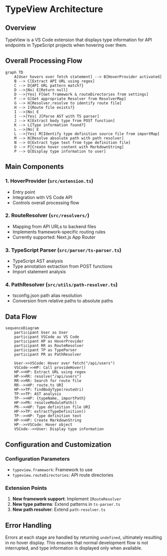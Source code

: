 # TypeView Architecture

## Overview

TypeView is a VS Code extension that displays type information for API endpoints in TypeScript projects when hovering over them.

## Overall Processing Flow

```mermaid
graph TD
    A[User hovers over fetch statement] --> B[HoverProvider activated]
    B --> C[Extract API URL using regex]
    C --> D{API URL pattern match?}
    D -->|No| E[Return null]
    D -->|Yes| F[Get framework & routeDirectories from settings]
    F --> G[Get appropriate Resolver from ResolverMap]
    G --> H[Resolver.resolve to identify route file]
    H --> I{Route file exists?}
    I -->|No| E
    I -->|Yes| J[Parse AST with TS parser]
    J --> K[Extract body type from POST function]
    K --> L{Type information found?}
    L -->|No| E
    L -->|Yes| M[Identify type definition source file from importMap]
    M --> N[Resolve absolute path with path resolver]
    N --> O[Extract type text from type definition file]
    O --> P[Create hover content with MarkdownString]
    P --> Q[Display type information to user]
```

## Main Components

### 1. HoverProvider (`src/extension.ts`)
- Entry point
- Integration with VS Code API
- Controls overall processing flow

### 2. RouteResolver (`src/resolvers/`)
- Mapping from API URLs to backend files
- Implements framework-specific routing rules
- Currently supported: Next.js App Router

### 3. TypeScript Parser (`src/parser/ts-parser.ts`)
- TypeScript AST analysis
- Type annotation extraction from POST functions
- Import statement analysis

### 4. PathResolver (`src/utils/path-resolver.ts`)
- tsconfig.json path alias resolution
- Conversion from relative paths to absolute paths

## Data Flow

```mermaid
sequenceDiagram
    participant User as User
    participant VSCode as VS Code
    participant HP as HoverProvider
    participant RR as RouteResolver
    participant TP as TypeParser
    participant PR as PathResolver

    User->>VSCode: Hover over fetch("/api/users")
    VSCode->>HP: Call provideHover()
    HP->>HP: Extract URL using regex
    HP->>RR: resolve("/api/users")
    RR->>RR: Search for route file
    RR-->>HP: route.ts URI
    HP->>TP: findBodyType(routeUri)
    TP->>TP: AST analysis
    TP-->>HP: {typeName, importPath}
    HP->>PR: resolveModulePath()
    PR-->>HP: Type definition file URI
    HP->>TP: extractTypeDefinition()
    TP-->>HP: Type definition text
    HP->>HP: Create MarkdownString
    HP-->>VSCode: Hover object
    VSCode-->>User: Display type information
```

## Configuration and Customization

### Configuration Parameters
- `typeview.framework`: Framework to use
- `typeview.routeDirectories`: API route directories

### Extension Points
1. **New framework support**: Implement `IRouteResolver`
2. **New type patterns**: Extend patterns in `ts-parser.ts`
3. **New path resolver**: Extend `path-resolver.ts`

## Error Handling

Errors at each stage are handled by returning `undefined`, ultimately resulting in no hover display.
This ensures that normal development flow is not interrupted, and type information is displayed only when available.
